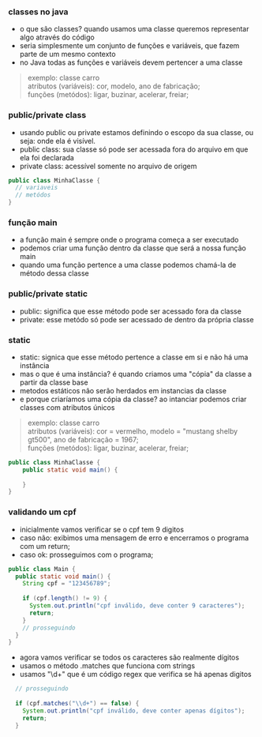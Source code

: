 
### classes no java
- o que são classes? quando usamos uma classe queremos representar algo através do código
- seria simplesmente um conjunto de funções e variáveis, que fazem parte de um mesmo contexto
- no Java todas as funções e variáveis devem pertencer a uma classe
> exemplo: classe carro  
> atributos (variáveis): cor, modelo, ano de fabricação;  
> funções (metódos): ligar, buzinar, acelerar, freiar;

### public/private class
- usando public ou private estamos definindo o escopo da sua classe, ou seja: onde ela é visível.
- public class: sua classe só pode ser acessada fora do arquivo em que ela foi declarada
- private class: acessível somente no arquivo de origem

```java
public class MinhaClasse {
  // variaveis
  // metódos
}
```

### função main
- a função main é sempre onde o programa começa a ser executado
- podemos criar uma função dentro da classe que será a nossa função main
- quando uma função pertence a uma classe podemos chamá-la de método dessa classe

### public/private static
- public: significa que esse método pode ser acessado fora da classe
- private: esse metódo só pode ser acessado de dentro da própria classe

### static
- static: signica que esse método pertence a classe em si e não há uma instância
- mas o que é uma instância? é quando criamos uma "cópia" da classe a partir da classe base
- metodos estáticos não serão herdados em instancias da classe
- e porque criaríamos uma cópia da classe? ao intanciar podemos criar classes com atributos únicos
> exemplo: classe carro  
> atributos (variáveis): cor = vermelho, modelo = "mustang shelby gt500", ano de fabricação = 1967;  
> funções (metódos): ligar, buzinar, acelerar, freiar;

```java
public class MinhaClasse {
	public static void main() {
		
	}
}
```

### validando um cpf

- inicialmente vamos verificar se o cpf tem 9 digitos
- caso não: exibimos uma mensagem de erro e encerramos o programa com um return;
- caso ok: prosseguimos com o programa;

```java
public class Main {
  public static void main() {
    String cpf = "123456789";
    
    if (cpf.length() != 9) {
      System.out.println("cpf inválido, deve conter 9 caracteres");
      return;
    }
    // prosseguindo
  }
}
```

- agora vamos verificar se todos os caracteres são realmente dígitos
- usamos o método .matches que funciona com strings
- usamos "\\d+" que é um código regex que verifica se há apenas digitos 

```java
  // prosseguindo
  
  if (cpf.matches("\\d+") == false) {
    System.out.println("cpf inválido, deve conter apenas dígitos");
    return;
  }
```

